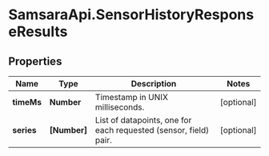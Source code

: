 # SamsaraApi.SensorHistoryResponseResults

## Properties
Name | Type | Description | Notes
------------ | ------------- | ------------- | -------------
**timeMs** | **Number** | Timestamp in UNIX milliseconds. | [optional] 
**series** | **[Number]** | List of datapoints, one for each requested (sensor, field) pair. | [optional] 


